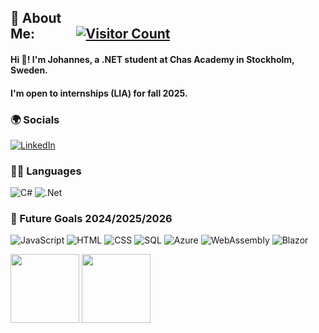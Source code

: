 <h2 style="display: flex; justify-content: space-between; align-items: center; width: 100%;">
    💫 About Me:
    <span style="margin-left: auto;">        &nbsp;&nbsp;&nbsp;&nbsp;&nbsp;&nbsp;&nbsp;&nbsp;&nbsp;&nbsp;&nbsp;&nbsp;&nbsp;&nbsp;&nbsp;&nbsp;&nbsp;&nbsp;&nbsp;&nbsp;&nbsp;&nbsp;&nbsp;&nbsp;&nbsp;&nbsp;&nbsp;&nbsp;&nbsp;&nbsp;&nbsp;&nbsp;&nbsp;&nbsp;&nbsp;&nbsp;&nbsp;&nbsp;&nbsp;&nbsp;&nbsp;&nbsp;&nbsp;&nbsp;&nbsp;&nbsp;&nbsp;&nbsp;&nbsp;&nbsp;&nbsp;&nbsp;&nbsp;&nbsp;&nbsp;&nbsp;&nbsp;&nbsp;&nbsp;&nbsp;&nbsp;&nbsp;&nbsp;&nbsp;&nbsp;<!-- Adds spaces (you can adjust the number of &nbsp; for more or less space) -->
        <a href="https://visitcount.itsvg.in">
            <img src="https://visitcount.itsvg.in/api?id=jbrannelid&icon=0&color=0" alt="Visitor Count" />
        </a>
    </span>
</h2>
<h4>
    <span>Hi 👋! I'm Johannes, a .NET student at Chas Academy in Stockholm, Sweden.</span>
</h4>
<h4>
    <span>I'm open to internships (LIA) for fall 2025.</span>
</h4>


### 🌍 Socials
[![LinkedIn](https://img.shields.io/badge/LinkedIn-%230077B5.svg?logo=linkedin&logoColor=white)](https://linkedin.com/in/Johannes-Brannelid) 

### 👨‍💻 Languages
![C#](https://img.shields.io/badge/c%23-%23239120.svg?style=flat&logo=csharp&logoColor=white)
![.Net](https://img.shields.io/badge/.NET-5C2D91?style=flat&logo=.net&logoColor=white)

### 🚀 Future Goals 2024/2025/2026
![JavaScript](https://img.shields.io/badge/javascript-%23323330.svg?style=flat&logo=javascript&logoColor=yellow)
![HTML](https://img.shields.io/badge/html5-%23E34F26.svg?style=flat&logo=html5&logoColor=white)
![CSS](https://img.shields.io/badge/css3-%231572B6.svg?style=flat&logo=css3&logoColor=white)
![SQL](https://img.shields.io/badge/sql-%234479A1.svg?style=flat&logo=mysql&logoColor=white)
![Azure](https://img.shields.io/badge/Azure-%230072C6.svg?style=flat&logo=azure&logoColor=white)
![WebAssembly](https://img.shields.io/badge/WebAssembly-%23000000.svg?style=flat&logo=webassembly&logoColor=white)
![Blazor](https://img.shields.io/badge/Blazor-%2300BFFF.svg?style=flat&logo=blazor&logoColor=white)

<a><img height="110px" src="https://github-readme-stats.vercel.app/api?username=jbrannelid&hide_title=true&hide_border=true&show_icons=true&include_all_commits=true&count_private=true&line_height=21&text_color=000&icon_color=000&bg_color=0,ea6161,ffc64d,fffc4d,52fa5a&theme=graywhite" /><!-- wi*quL3fcV -->
<img height="110" src="https://github-readme-stats.vercel.app/api/top-langs/?username=jbrannelid&hide=html&hide_title=true&hide_border=true&layout=compact&langs_count=6&exclude_repo=comp426,Redventures-Movie-Quotes&text_color=000&icon_color=fff&bg_color=0,52fa5a,4dfcff,c64dff&theme=graywhite" /></a>

